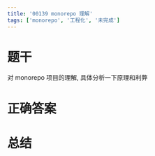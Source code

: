 ```yaml
---
title: '00139 monorepo 理解'
tags: ['monorepo', '工程化', '未完成']
---
```


# 题干

对 monorepo 项目的理解, 具体分析一下原理和利弊

# 正确答案



# 总结



<script>
  function func() {

  }
  
</script>